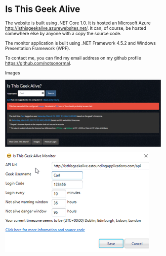 Is This Geek Alive
===================



The website is built using .NET Core 1.0. It is hosted an Microsoft Azure http://isthisgeekalive.azurewebsites.net/. It can, of course, be hosted somewhere else by anyone with a copy the source code. 

The monitor application is built using .NET Framework 4.5.2 and Windows Presentation Framework (WPF). 

To contact me, you can find my email address on my github profile https://github.com/notsonormal.

Images

![Example website image](WebsiteExampleImage.png)

![Example monitor image](MonitorExampleImage.png)
